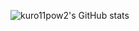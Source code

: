 ![kuro11pow2's GitHub stats](https://github-readme-stats.vercel.app/api?username=kuro11pow2&hide=stars,prs&theme=tokyonight&show_icons=true)

